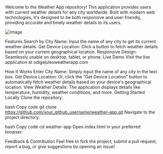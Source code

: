 
Welcome to the Weather App repository! This application provides users with current weather details for any city worldwide. Built with modern web technologies, it's designed to be both responsive and user-friendly, providing accurate and timely weather details to its users.

![image](https://github.com/poetryInMotion365/HCIProjectCEN3722/assets/76713115/285cbb45-885b-4420-969c-17b34ef7f8c7)


Features
Search by City Name: Input the name of any city to get its current weather details.
Get Device Location: Click a button to fetch weather details based on your current geographical location.
Responsive Design: Seamlessly usable on desktop, tablet, or phone.
Live Demo
Visit the live application at odigejulesweatherapp.com

How It Works
Enter City Name: Simply input the name of any city in the text box.
Get Device Location: Or, click the "Get Device Location" button to automatically fetch weather details based on your device's geographical location.
View Weather Details: The application displays details like temperature, humidity, weather conditions, and more.
Getting Started Locally
Clone the repository:

bash
Copy code
git clone https://github.com/your_github_username/weather-app.git
Navigate to the project directory:

bash
Copy code
cd weather-app
Open index.html in your preferred browser.

Feedback & Contribution
Feel free to fork the project, submit a pull request, report a bug, or give suggestions by opening an issue!

